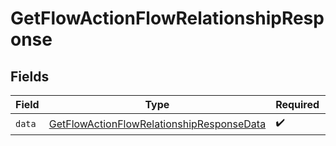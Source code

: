 # GetFlowActionFlowRelationshipResponse


## Fields

| Field                                                                                                             | Type                                                                                                              | Required                                                                                                          | Description                                                                                                       |
| ----------------------------------------------------------------------------------------------------------------- | ----------------------------------------------------------------------------------------------------------------- | ----------------------------------------------------------------------------------------------------------------- | ----------------------------------------------------------------------------------------------------------------- |
| `data`                                                                                                            | [GetFlowActionFlowRelationshipResponseData](../../models/components/GetFlowActionFlowRelationshipResponseData.md) | :heavy_check_mark:                                                                                                | N/A                                                                                                               |